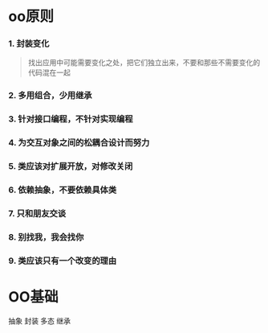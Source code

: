 # oo原则
### 1. 封装变化
> 找出应用中可能需要变化之处，把它们独立出来，不要和那些不需要变化的代码混在一起
### 2. 多用组合，少用继承
### 3. 针对接口编程，不针对实现编程
### 4. 为交互对象之间的松耦合设计而努力
### 5. 类应该对扩展开放，对修改关闭
### 6. 依赖抽象，不要依赖具体类
### 7. 只和朋友交谈
### 8. 别找我，我会找你
### 9. 类应该只有一个改变的理由

# OO基础
抽象
封装
多态
继承 